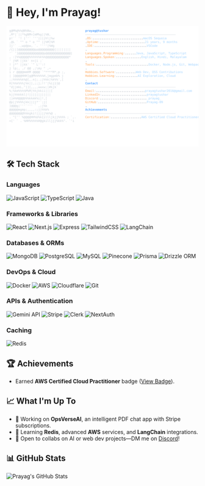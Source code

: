 # 👋 Hey, I'm Prayag!

<a href="https://github.com/Prayag-09/Prayag-09">
  <picture>
    <img alt="Prayag's GitHub Profile README" src="./svgs/darkmode.svg">
  </picture>
</a>

## 🛠️ Tech Stack

### Languages

![JavaScript](https://img.shields.io/badge/-JavaScript-F7DF1E?logo=javascript&logoColor=black&style=flat)
![TypeScript](https://img.shields.io/badge/-TypeScript-3178C6?logo=typescript&logoColor=white&style=flat)
![Java](https://img.shields.io/badge/-Java-007396?logo=java&logoColor=white&style=flat)

### Frameworks & Libraries

![React](https://img.shields.io/badge/-React-61DAappsFB?logo=react&logoColor=black&style=flat)
![Next.js](https://img.shields.io/badge/-Next.js-000000?logo=next.js&logoColor=white&style=flat)
![Express](https://img.shields.io/badge/-Express-000000?logo=express&logoColor=white&style=flat)
![TailwindCSS](https://img.shields.io/badge/-TailwindCSS-06B6D4?logo=tailwindcss&logoColor=white&style=flat)
![LangChain](https://img.shields.io/badge/-LangChain-1C3C3C?logo=langchain&logoColor=white&style=flat)

### Databases & ORMs

![MongoDB](https://img.shields.io/badge/-MongoDB-47A248?logo=mongodb&logoColor=white&style=flat)
![PostgreSQL](https://img.shields.io/badge/-PostgreSQL-4169E1?logo=postgresql&logoColor=white&style=flat)
![MySQL](https://img.shields.io/badge/-MySQL-4479A1?logo=mysql&logoColor=white&style=flat)
![Pinecone](https://img.shields.io/badge/-Pinecone-00C4B4?logo=pinecone&logoColor=white&style=flat)
![Prisma](https://img.shields.io/badge/-Prisma-2D3748?logo=prisma&logoColor=white&style=flat)
![Drizzle ORM](https://img.shields.io/badge/-Drizzle_ORM-FFD700?logo=drizzle&logoColor=black&style=flat)

### DevOps & Cloud

![Docker](https://img.shields.io/badge/-Docker-2496ED?logo=docker&logoColor=white&style=flat)
![AWS](https://img.shields.io/badge/-AWS-232F3E?logo=amazonaws&logoColor=white&style=flat)
![Cloudflare](https://img.shields.io/badge/-Cloudflare-F38020?logo=cloudflare&logoColor=white&style=flat)
![Git](https://img.shields.io/badge/-Git-F05032?logo=git&logoColor=white&style=flat)

### APIs & Authentication

![Gemini API](https://img.shields.io/badge/-Gemini_API-4285F4?logo=google&logoColor=white&style=flat)
![Stripe](https://img.shields.io/badge/-Stripe-008CDD?logo=stripe&logoColor=white&style=flat)
![Clerk](https://img.shields.io/badge/-Clerk-6B5FFF?logo=clerk&logoColor=white&style=flat)
![NextAuth](https://img.shields.io/badge/-NextAuth-000000?logo=auth0&logoColor=white&style=flat)

### Caching

![Redis](https://img.shields.io/badge/-Redis-DC382D?logo=redis&logoColor=white&style=flat)

## 🏆 Achievements

- Earned **AWS Certified Cloud Practitioner** badge ([View Badge](https://www.credly.com/badges/f5c58f46-d1cf-43a9-bff6-7cad07ee64ce/public_url)).

## 📈 What I'm Up To

- 🔭 Working on **OpsVerseAI**, an intelligent PDF chat app with Stripe subscriptions.
- 🌱 Learning **Redis**, advanced **AWS** services, and **LangChain** integrations.
- 💬 Open to collabs on AI or web dev projects—DM me on [Discord](https://discord.com/users/_prayag_)!

## 📊 GitHub Stats

<img src="https://github-readme-stats.vercel.app/api?username=Prayag-09&show_icons=true&theme=radical&hide_border=true" alt="Prayag's GitHub Stats" width="400" />


